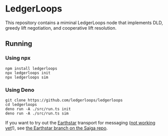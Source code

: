 # LedgerLoops

This repository contains a miminal LedgerLoops node that implements DLD, greedy lift negotiation, and cooperative lift resolution.

## Running
### Using npx
```
npm install ledgerloops
npx ledgerloops init
npx ledgerloops sim
```

### Using Deno
```
git clone https://github.com/ledgerloops/ledgerloops
cd ledgerloops
deno run -A ./src/run.ts init
deno run -A ./src/run.ts sim
```

If you want to try out the [Earthstar](https://earthstar-project.org/) transport for messaging ([not working yet](https://github.com/ledgerloops/saiga/issues/1)!),
see [the Earthstar branch on the Saiga repo](https://github.com/ledgerloops/saiga/tree/earthstar).
